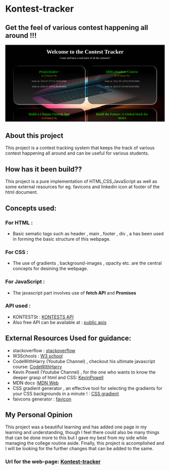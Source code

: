# Kontest-tracker
## Get the feel of various contest happening all around !!!
![Img](/Kontest-tracker.png)
## About this project
This project is a contest tracking system that keeps the track of various contest happening all around and can be useful for various students.
## How has it been build??
This project is a pure implementation of HTML,CSS,JavaScript as well as some external resources for eg. favicons and linkedin icon at footer of the 
html document.
## Concepts used:
### For HTML :
- Basic sematic tags such as header , main , footer , div , a has been used in forming the basic structure of this webpage.
### For CSS :
- The use of gradients , background-images , opacity etc. are the central concepts for desining the webpage.
### For JavaScript :
- The javascript part involves use of **fetch  API** and **Promises**
### API used :
- KONTESTSt : [KONTESTS API](https://kontests.net)
- Also free API can be available at : [public apis](https://github.com/public-apis/public-apis)
## External Resources Used for guidance:
- stackoverflow : [stackoverflow](https://stackoverflow.com/)
- W3Schools :  [W3 school](https://www.w3schools.com/)
- CodeWithHarry (Youtube Channel) , checkout his ultimate javascript course: [CodeWithHarry](https://www.youtube.com/c/CodeWithHarry/about)
- Kevin Powell (Youtube Channel) , for the one who wants to know the deeper grasp of html and CSS: [KevinPowell](https://www.youtube.com/@KevinPowell)
- MDN docs :[MDN Web](https://developer.mozilla.org/en-US/)
- CSS gradient generator , an effective tool for selecting the gradients for your CSS backgrounds in a minute ! : [CSS gradient](https://cssgradient.io/)
- faivcons generator : [favicon](https://favicon.io/)
## My Personal Opinion
This project was a beautiful learning and has added one page in my learning and understanding, though I feel there could also be many things that
can be done more to this but I gave my best from my side while managing the college routine aside. Finally, this project is accomplished and I will be looking 
for the further changes that can be added to the same.
### Url for the web-page: [Kontest-tracker](https://kontest-tracker.netlify.app/)
